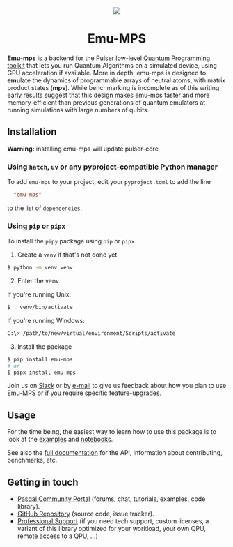 <div align="center">
  <img src="docs/logos/LogoTaglineSoftGreen.svg">

  # Emu-MPS
</div>

**Emu-mps** is a backend for the [Pulser low-level Quantum Programming toolkit](https://pulser.readthedocs.io) that lets you run Quantum Algorithms on a simulated device, using GPU acceleration if available. More in depth, emu-mps is designed to **emu**late the dynamics of programmable arrays of neutral atoms, with matrix product states (**mps**). While benchmarking is incomplete as of this writing, early results suggest that this design makes emu-mps faster and more memory-efficient than previous generations of quantum emulators at running simulations with large numbers of qubits.

## Installation

**Warning:** installing emu-mps will update pulser-core

### Using `hatch`, `uv` or any pyproject-compatible Python manager

To add `emu-mps` to your project, edit your `pyproject.toml` to add the line

```toml
  "emu-mps"
```

to the list of `dependencies`.


### Using `pip` or `pipx`
To install the `pipy` package using `pip` or `pipx`

1. Create a `venv` if that's not done yet

```sh
$ python -m venv venv

```

2. Enter the venv

If you're running Unix:

```sh
$ . venv/bin/activate
```

If you're running Windows:

```sh
C:\> /path/to/new/virtual/environment/Scripts/activate
```

3. Install the package

```sh
$ pip install emu-mps
# or
$ pipx install emu-mps
```


Join us on [Slack](https://pasqalworkspace.slack.com/archives/C07MUV5K7EU) or by [e-mail](mailto:emulation@pasqal.com) to give us feedback about how you plan to use Emu-MPS or if you require specific feature-upgrades.

## Usage

For the time being, the easiest way to learn how to use this package is to look
at the [examples](examples/emu_mps_examples) and [notebooks](https://pasqal-io.github.io/emulators/latest/).

See also the [full documentation](https://github.com/pasqal-io/emulators/blob/main/docs/index.md) for
the API, information about contributing, benchmarks, etc.


## Getting in touch

- [Pasqal Community Portal](https://community.pasqal.com/) (forums, chat, tutorials, examples, code library).
- [GitHub Repository](https://github.com/pasqal-io/quantum-evolution-kernel) (source code, issue tracker).
- [Professional Support](https://www.pasqal.com/contact-us/) (if you need tech support, custom licenses, a variant of this library optimized for your workload, your own QPU, remote access to a QPU, ...)
